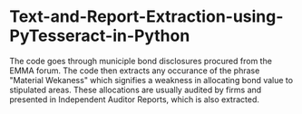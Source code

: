 # Text-and-Report-Extraction-using-PyTesseract-in-Python
The code goes through municiple bond disclosures procured from the EMMA forum. The code then extracts any occurance of the phrase "Material Wekaness" which signifies a weakness in allocating bond value to stipulated areas. These allocations are usually audited by firms and presented in Independent Auditor Reports, which is also extracted.

